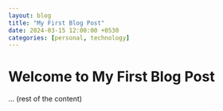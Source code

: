 ```yaml
---
layout: blog
title: "My First Blog Post"
date: 2024-03-15 12:00:00 +0530
categories: [personal, technology]
---
```


# Welcome to My First Blog Post

... (rest of the content)
